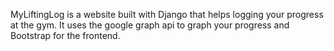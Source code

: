 MyLiftingLog is a website built with Django that helps logging your progress at the gym.
It uses the google graph api to graph your progress and Bootstrap for the frontend.
